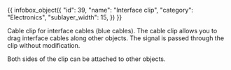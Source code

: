 {{ infobox_object({
	"id": 39,
	"name": "Interface clip",
	"category": "Electronics",
	"sublayer_width": 15,
}) }}

Cable clip for interface cables (blue cables). The cable clip allows you to drag interface cables along other objects. The signal is passed through the clip without modification.

Both sides of the clip can be attached to other objects.